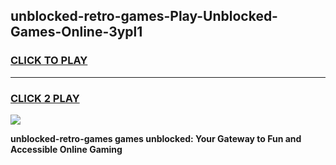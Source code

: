 
## unblocked-retro-games-Play-Unblocked-Games-Online-3ypl1
<h3>
<a href="https://premium76.site?title=unblocked-retro-games&ref=25A">CLICK TO PLAY</a></h3>
<hr>

<h3>
<a href="https://premium76.site?title=unblocked-retro-games&ref=25A">CLICK 2 PLAY</a>
  
</h3>

<a href="https://premium76.site?title=unblocked-retro-games&ref=25A"><img src="https://clearcache.store/games.png"></a>


**unblocked-retro-games games unblocked: Your Gateway to Fun and Accessible Online Gaming**
